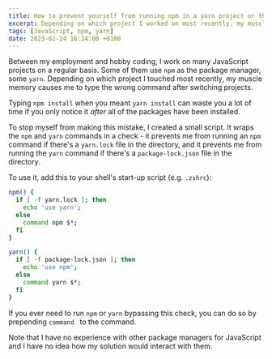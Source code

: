 ```yaml
---
title: How to prevent yourself from running npm in a yarn project or the other way around?
excerpt: Depending on which project I worked on most recently, my muscle memory causes me to type the wrong command when switching projects.
tags: [JavaScript, npm, yarn]
date: 2023-02-24 16:24:00 +0100
---
```


Between my employment and hobby coding, I work on many JavaScript projects on a regular basis. Some of them use `npm` as the package manager, some `yarn`. Depending on which project I touched most recently, my muscle memory causes me to type the wrong command after switching projects.

Typing `npm install` when you meant `yarn install` can waste you a lot of time if you only notice it _after_ all of the packages have been installed.

To stop myself from making this mistake, I created a small script. It wraps the `npm` and `yarn` commands in a check - it prevents me from running an `npm` command if there's a `yarn.lock` file in the directory, and it prevents me from running the `yarn` command if there's a `package-lock.json` file in the directory.

To use it, add this to your shell's start-up script (e.g. `.zshrc`):

```zsh
npm() {
  if [ -f yarn.lock ]; then
    echo 'use yarn';
  else
    command npm $*;
  fi
}

yarn() {
  if [ -f package-lock.json ]; then
    echo 'use npm';
  else
    command yarn $*;
  fi
}
```

If you ever need to run `npm` or `yarn` bypassing this check, you can do so by prepending `command ` to the command.

Note that I have no experience with other package managers for JavaScript and I have no idea how my solution would interact with them.
